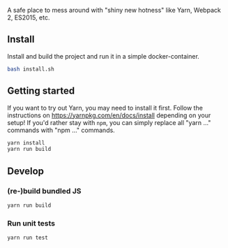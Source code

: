 A safe place to mess around with "shiny new hotness" like Yarn, Webpack 2, ES2015, etc.

## Install

Install and build the project and run it in a simple docker-container. 

```sh
bash install.sh 
```

## Getting started

If you want to try out Yarn, you may need to install it first. Follow the instructions on https://yarnpkg.com/en/docs/install depending on your setup!
 If you'd rather stay with `npm`, you can simply replace all "yarn …" commands with "npm …" commands. 

```sh
yarn install
yarn run build
```

## Develop
### (re-)build bundled JS

```sh
yarn run build
```

### Run unit tests

```sh
yarn run test
```

